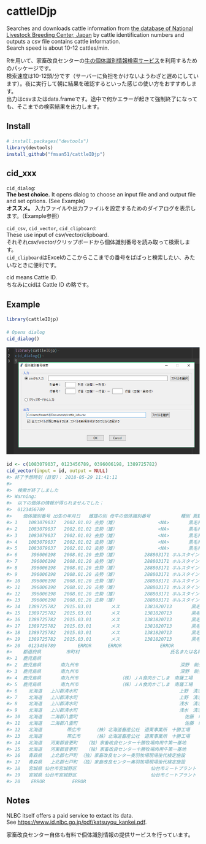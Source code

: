 <!-- README.md is generated from README.Rmd. Please edit that file -->

# cattleIDjp

Searches and downloads cattle information from [the database of National
Livestock Breeding Center, Japan](https://www.id.nlbc.go.jp/) by cattle
identification numbers and outputs a csv file contains cattle
information.  
Search speed is about 10-12
cattles/min.

Rを用いて、家畜改良センターの[牛の個体識別情報検索サービス](https://www.id.nlbc.go.jp/)を利用するためのパッケージです。  
検索速度は10-12頭/分です（サーバーに負担をかけないようわざと遅めにしています）。夜に実行して朝に結果を確認するといった感じの使い方をおすすめします。  
出力はcsvまたはdata.frameです。途中で何かエラーが起きて強制終了になっても、そこまでの検索結果を出力します。

## Install

``` r
# install.packages("devtools")
library(devtools)
install_github("fmsan51/cattleIDjp")
```

## cid\_xxx

`cid_dialog`:  
**The best choice.** It opens dialog to choose an input file and and
output file and set options. (See Example)  
**オススメ。** 入力ファイルや出力ファイルを設定するためのダイアログを表示します。（Example参照）

`cid_csv`, `cid_vector`, `cid_clipboard`:  
These use input of csv/vector/clipboard.  
それぞれcsv/vector/クリップボードから個体識別番号を読み取って検索します。  
`cid_clipboard`はExcelのここからここまでの番号をぱぱっと検索したい、みたいなときに便利です。

cid means Cattle ID.  
ちなみにcidは Cattle ID の略です。

## Example

``` r
library(cattleIDjp)

# Opens dialog
cid_dialog()
```

![Dialog](img_dialog.png)

``` r
id <- c(1083079037, 0123456789, 0396006198, 1389725782)
cid_vector(input = id, output = NULL)
#> 終了予想時刻（目安）： 2018-05-29 11:41:11 
#>
#>  検索が終了しました
#> Warning: 
#>  以下の個体の情報が得られませんでした： 
#>  0123456789
#>    個体識別番号 出生の年月日   雌雄の別 母牛の個体識別番号           種別 異動内容 異動年月日
#> 1    1083079037   2002.01.02 去勢（雄）               <NA>       黒毛和種     装着 2002.02.25
#> 2    1083079037   2002.01.02 去勢（雄）               <NA>       黒毛和種     転入 2002.10.27
#> 3    1083079037   2002.01.02 去勢（雄）               <NA>       黒毛和種     転出 2004.04.26
#> 4    1083079037   2002.01.02 去勢（雄）               <NA>       黒毛和種     搬入 2004.04.26
#> 5    1083079037   2002.01.02 去勢（雄）               <NA>       黒毛和種     と畜 2004.04.27
#> 6     396006198   2008.01.20 去勢（雄）          288803171 ホルスタイン種     出生 2008.01.20
#> 7     396006198   2008.01.20 去勢（雄）          288803171 ホルスタイン種     転出 2008.01.28
#> 8     396006198   2008.01.20 去勢（雄）          288803171 ホルスタイン種     転入 2008.01.28
#> 9     396006198   2008.01.20 去勢（雄）          288803171 ホルスタイン種     転出 2008.08.10
#> 10    396006198   2008.01.20 去勢（雄）          288803171 ホルスタイン種     転入 2008.08.10
#> 11    396006198   2008.01.20 去勢（雄）          288803171 ホルスタイン種     転出 2009.10.07
#> 12    396006198   2008.01.20 去勢（雄）          288803171 ホルスタイン種     搬入 2009.10.07
#> 13    396006198   2008.01.20 去勢（雄）          288803171 ホルスタイン種     と畜 2009.10.08
#> 14   1389725782   2015.03.01       メス         1381820713       黒毛和種     出生 2015.03.01
#> 15   1389725782   2015.03.01       メス         1381820713       黒毛和種     転出 2015.10.28
#> 16   1389725782   2015.03.01       メス         1381820713       黒毛和種     転入 2015.10.29
#> 17   1389725782   2015.03.01       メス         1381820713       黒毛和種     転出 2016.08.31
#> 18   1389725782   2015.03.01       メス         1381820713       黒毛和種     搬入 2016.08.31
#> 19   1389725782   2015.03.01       メス         1381820713       黒毛和種     と畜 2016.09.01
#> 20   0123456789        ERROR      ERROR              ERROR          ERROR    ERROR      ERROR
#>    都道府県         市町村                                 氏名または名称
#> 1  鹿児島県                                                              
#> 2  鹿児島県       南九州市                                     深野　剛史
#> 3  鹿児島県       南九州市                                     深野　剛史
#> 4  鹿児島県       南九州市               （株）ＪＡ食肉かごしま　南薩工場
#> 5  鹿児島県       南九州市               （株）ＪＡ食肉かごしま　南薩工場
#> 6    北海道   上川郡清水町                                     上野　清志
#> 7    北海道   上川郡清水町                                     上野　清志
#> 8    北海道   上川郡清水町                                     浅水　清志
#> 9    北海道   上川郡清水町                                     浅水　清志
#> 10   北海道   二海郡八雲町                                       佐藤　睦
#> 11   北海道   二海郡八雲町                                       佐藤　睦
#> 12   北海道         帯広市     （株）北海道畜産公社　道東事業所　十勝工場
#> 13   北海道         帯広市     （株）北海道畜産公社　道東事業所　十勝工場
#> 14   北海道   河東郡音更町   （独）家畜改良センター十勝牧場肉用牛第一基地
#> 15   北海道   河東郡音更町   （独）家畜改良センター十勝牧場肉用牛第一基地
#> 16   青森県   上北郡七戸町 （独）家畜改良センター奥羽牧場現場後代検定施設
#> 17   青森県   上北郡七戸町 （独）家畜改良センター奥羽牧場現場後代検定施設
#> 18   宮城県 仙台市宮城野区                           仙台市ミートプラント
#> 19   宮城県 仙台市宮城野区                           仙台市ミートプラント
#> 20    ERROR          ERROR                                          ERROR
```

## Notes

NLBC itself offers a paid service to extact its data.  
See <https://www.id.nlbc.go.jp/pdf/katsuyou_kankei.pdf>.

家畜改良センター自体も有料で個体識別情報の提供サービスを行っています。
